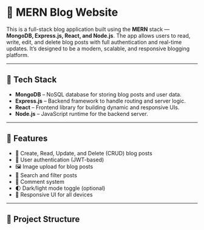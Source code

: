 # 📝 MERN Blog Website

This is a full-stack blog application built using the **MERN** stack — **MongoDB, Express.js, React, and Node.js**. The app allows users to read, write, edit, and delete blog posts with full authentication and real-time updates. It’s designed to be a modern, scalable, and responsive blogging platform.

---

## 🚀 Tech Stack

- **MongoDB** – NoSQL database for storing blog posts and user data.
- **Express.js** – Backend framework to handle routing and server logic.
- **React** – Frontend library for building dynamic and responsive UIs.
- **Node.js** – JavaScript runtime for the backend server.

---

## 🧠 Features

- 📝 Create, Read, Update, and Delete (CRUD) blog posts
- 🔐 User authentication (JWT-based)
- 🖼️ Image upload for blog posts
- 🔎 Search and filter posts
- 💬 Comment system
- 🌓 Dark/light mode toggle (optional)
- 📱 Responsive UI for all devices

---

## 🧾 Project Structure

